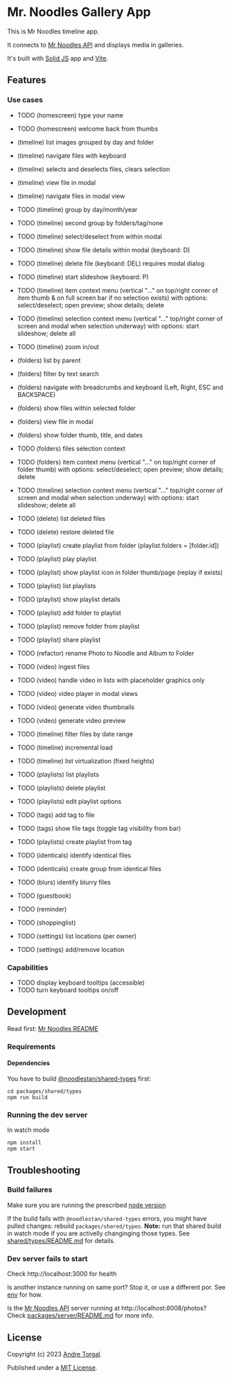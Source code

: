 # Mr. Noodles Gallery App

This is Mr Noodles timeline app.

It connects to [Mr Noodles API](../../../server/README.md) and displays media in galleries.

It's built with [Solid JS](https://www.solidjs.com/) app and [Vite](https://vitejs.dev/).

## Features

### Use cases

- TODO (homescreen) type your name
- TODO (homescreen) welcome back from thumbs

- (timeline) list images grouped by day and folder
- (timeline) navigate files with keyboard
- (timeline) selects and deselects files, clears selection
- (timeline) view file in modal
- (timeline) navigate files in modal view
- TODO (timeline) group by day/month/year
- TODO (timeline) second group by folders/tag/none
- TODO (timeline) select/deselect from within modal
- TODO (timeline) show file details within modal (keyboard: D)
- TODO (timeline) delete file (keyboard: DEL) requires modal dialog
- TODO (timeline) start slideshow (keyboard: P)
- TODO (timeline) item context menu (vertical "..." on top/right corner of item thumb & on full screen bar if no selection exists) with options: select/deselect; open preview; show details; delete
- TODO (timeline) selection context menu (vertical "..." top/right corner of screen and modal when selection underway) with options: start slideshow; delete all
- TODO (timeline) zoom in/out

- (folders) list by parent
- (folders) filter by text search
- (folders) navigate with breadcrumbs and keyboard (Left, Right, ESC and BACKSPACE)
- (folders) show files within selected folder
- (folders) view file in modal
- (folders) show folder thumb, title, and dates

- TODO (folders) files selection context
- TODO (folders) item context menu (vertical "..." on top/right corner of folder thumb) with options: select/deselect; open preview; show details; delete
- TODO (timeline) selection context menu (vertical "..." top/right corner of screen and modal when selection underway) with options: start slideshow; delete all

- TODO (delete) list deleted files
- TODO (delete) restore deleted file

- TODO (playlist) create playlist from folder (playlist.folders = [folder.id])
- TODO (playlist) play playlist
- TODO (playlist) show playlist icon in folder thumb/page (replay if exists)
- TODO (playlist) list playlists
- TODO (playlist) show playlist details
- TODO (playlist) add folder to playlist
- TODO (playlist) remove folder from playlist
- TODO (playlist) share playlist

- TODO (refactor) rename Photo to Noodle and Album to Folder

- TODO (video) ingest files
- TODO (video) handle video in lists with placeholder graphics only
- TODO (video) video player in modal views
- TODO (video) generate video thumbnails
- TODO (video) generate video preview

- TODO (timeline) filter files by date range
- TODO (timeline) incremental load
- TODO (timeline) list virtualization (fixed heights)

- TODO (playlists) list playlists
- TODO (playlists) delete playlist
- TODO (playlists) edit playlist options

- TODO (tags) add tag to file
- TODO (tags) show file tags (toggle tag visibility from bar)
- TODO (playlists) create playlist from tag

- TODO (identicals) identify identical files
- TODO (identicals) create group from identical files

- TODO (blurs) identify blurry files

- TODO (guestbook)
- TODO (reminder)
- TODO (shoppinglist)

- TODO (settings) list locations (per owner)
- TODO (settings) add/remove location

### Capabilities

- TODO display keyboard tooltips (accessible)
- TODO turn keyboard tooltips on/off

## Development

Read first: [Mr Noodles README](../../../../README.md)

### Requirements

#### Dependencies

You have to build [@noodlestan/shared-types](../../../shared/types/README.md) first:

```
cd packages/shared/types
npm run build
```

### Running the dev server

In watch mode

```
npm install
npm start
```

## Troubleshooting

### Build failures

Make sure you are running the prescribed [node version](../../.nvmrc)

If the build fails with `@noodlestan/shared-types` errors, you might have pulled changes: rebuild `packages/shared/types`. **Note:** run that shared build in watch mode if you are activelly changinging those types. See [shared/types/README.md](../../../shared/types/README.md) for details.

### Dev server fails to start

Check http://localhost:3000 for health

Is another instance running on same port? Stop it, or use a different por. See [env](../../../../.env.example) for how.

Is the [Mr Noodles API](../../../server/README.md) server running at http://localhost:8008/photos? Check [packages/server/README.md](../../../server/README.md) for more info.

## License

Copyright (c) 2023 [Andre Torgal](https://andretorgal.com/).

Published under a [MIT License](https://andrezero.mit-license.org/2023).
